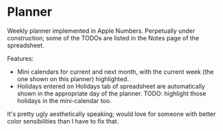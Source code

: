 # Planner

Weekly planner implemented in Apple Numbers. Perpetually under
construction; some of the TODOs are listed in the Notes page of the
spreadsheet.

Features:
- Mini calendars for current and next month, with the current week (the
  one shown on this planner) highlighted.
- Holidays entered on Holidays tab of spreadsheet are automatically
  shown in the appropriate day of the planner. TODO: highlight those
  holidays in the mini-calendar too.

It's pretty ugly aesthetically speaking; would love for someone with
better color sensibilities than I have to fix that.
